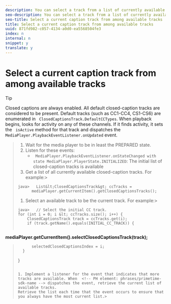 ```yaml
---
description: You can select a track from a list of currently available closed-caption tracks. This becomes the current track, which is displayed when visibility is on. Some tracks might not be available initially, so listen for the event that indicates that more have become available.
seo-description: You can select a track from a list of currently available closed-caption tracks. This becomes the current track, which is displayed when visibility is on. Some tracks might not be available initially, so listen for the event that indicates that more have become available.
seo-title: Select a current caption track from among available tracks
title: Select a current caption track from among available tracks
uuid: 871fd982-c057-4134-a0d0-ea5568504fe3
index: n
internal: n
snippet: y
translate: y
---
```


# Select a current caption track from among available tracks


>[!TIP]
>
>Closed captions are always enabled. All default closed-caption tracks are considered to be present. Default tracks (such as CC1-CC4, CS1-CS6) are enumerated in ` ClosedCaptionsTrack.DefaultCCTypes`. When playback begins,  <!-- PH element: phrases/primetime-sdk-name --> looks for activity on any of these channels. If it finds activity, it sets the ` isActive` method for that track and dispatches the ` MediaPlayer.PlaybackEventListener.onUpdated` event. 


>1. Wait for the media player to be in least the PREPARED state.
>1. Listen for these events:
>    * ` MediaPlayer.PlaybackEventListener.onStateChanged with state MediaPlayer.PlayerState.INITIALIZED`: The initial list of closed-caption tracks is available
>1. Get a list of all currently available closed-caption tracks.
>   For example:>
>   ```
>   java>   List&lt;ClosedCaptionsTrack&gt; ccTracks = 
>         mediaPlayer.getCurrentItem().getClosedCaptionsTracks();
>   ```
>
>1. Select an available track to be the current track.
>   For example:>
>   ```
>   java>   // Select the initial CC track. 
>   for (int i = 0; i &lt; ccTracks.size(); i++) { 
>       ClosedCaptionsTrack track = ccTracks.get(i); 
>       if (track.getName().equals(INITIAL_CC_TRACK)) { 
>            
<b>mediaPlayer.getCurrentItem().selectClosedCaptionsTrack(track);</b> 
>           selectedClosedCaptionsIndex = i; 
>       } 
>   }
>   ```
>
>1. Implement a listener for the event that indicates that more tracks are available. When  <!-- PH element: phrases/primetime-sdk-name --> dispatches the event, retrieve the current list of available tracks.
>   Retrieve the list each time that the event occurs to ensure that you always have the most current list.>
